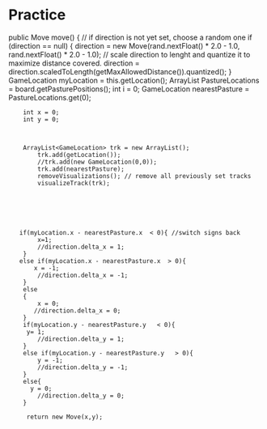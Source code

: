 # Practice


public Move move() {
        // if direction is not yet set, choose a random one
        if (direction == null) {
            direction = new Move(rand.nextFloat() * 2.0 - 1.0, rand.nextFloat() * 2.0 - 1.0);
            // scale direction to lenght and quantize it to maximize distance covered.
            direction = direction.scaledToLength(getMaxAllowedDistance()).quantized();
        }
        GameLocation myLocation = this.getLocation();
        ArrayList<GameLocation> PastureLocations = board.getPasturePositions();
        int i = 0;
        GameLocation nearestPasture = PastureLocations.get(0);
        
        int x = 0;
        int y = 0;
       
        
        
        ArrayList<GameLocation> trk = new ArrayList();
            trk.add(getLocation());
            //trk.add(new GameLocation(0,0));  
            trk.add(nearestPasture);
            removeVisualizations(); // remove all previously set tracks
            visualizeTrack(trk);
            
            
            
            
        
            
       if(myLocation.x - nearestPasture.x  < 0){ //switch signs back
            x=1;
            //direction.delta_x = 1;
        }
       else if(myLocation.x - nearestPasture.x  > 0){
           x = -1;
            //direction.delta_x = -1;   
        }
        else
        {
            x = 0;
           //direction.delta_x = 0;
        }
        if(myLocation.y - nearestPasture.y   < 0){
         y= 1;
            //direction.delta_y = 1;
        }
        else if(myLocation.y - nearestPasture.y   > 0){
            y = -1;
            //direction.delta_y = -1;
        }
        else{
          y = 0;
            //direction.delta_y = 0;
        }
         
         return new Move(x,y);
